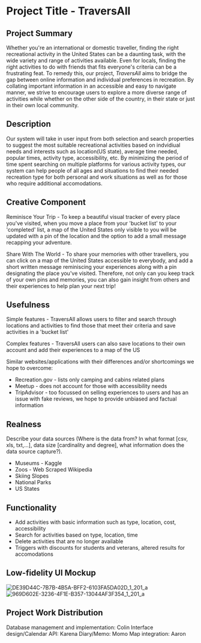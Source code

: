 # Project Title - TraversAll

## Project Summary
Whether you're an international or domestic traveller, finding the right recreational activity in the United States can be a daunting task, with the wide variety and range of activities available. Even for locals, finding the right activities to do with friends that fits everyone's criteria can be a frustrating feat. To remedy this, our project, _TraversAll_ aims to bridge the gap between online information and individual preferences in recreation. By collating important information in an accessible and easy to navigate manner, we strive to encourage users to explore a more diverse range of activities while whether on the other side of the country, in their state or just in their own local community. 

## Description
Our system will take in user input from both selection and search properties to suggest the most suitable recreational activities based on indvidiual needs and interests such as location(US state), average time needed, popular times, activity type, accessibility, etc. By minimizing the period of time spent searching on multiple platforms for various activity types, our system can help people of all ages and situations to find their needed recreation type for both personal and work situations as well as for those who require additional accomodations.

## Creative Component
Reminisce Your Trip - 
To keep a beautiful visual tracker of every place you've visited, when you move a place from your 'bucket list' to your 'completed' list, a map of the United States only visible to you will be updated with a pin of the location and the option to add a small message recapping your adventure.

Share With The World - 
To share your memories with other travellers, you can click on a map of the United States accessible to everybody, and add a short written message reminiscing your experiences along with a pin designating the place you've visited.
Therefore, not only can you keep track of your own pins and memories, you can also gain insight from others and their experiences to help plan your next trip!

## Usefulness
Simple features - TraversAll allows users to filter and search through locations and activities to find those that meet their criteria and save activities in a 'bucket list'

Complex features - TraversAll users can also save locations to their own account and add their experiences to a map of the US

Similar websites/applications with their differences and/or shortcomings we hope to overcome:
- Recreation.gov - lists only camping and cabins related plans
- Meetup - does not account for those with accessibility needs
- TripAdvisor - too focussed on selling experiences to users and has an issue with fake reviews, we hope to provide unbiased and factual information

## Realness
Describe your data sources (Where is the data from? In what format [csv, xls, txt,...], data size [cardinality and degree], what information does the data source capture?).
- Museums - Kaggle
- Zoos - Web Scraped Wikipedia
- Skiing Slopes
- National Parks
- US States

## Functionality
- Add activities with basic information such as type, location, cost, accessibility
- Search for activities based on type, location, time
- Delete activities that are no longer available
- Triggers with discounts for students and veterans, altered results for accomodations

## Low-fidelity UI Mockup 
![DE39D44C-7B7B-4B5A-BFF2-6103FA5DA02D_1_201_a](https://github.com/user-attachments/assets/2211fbf7-d6fa-45bc-9178-7c17e9471cdf)
![969D602E-3236-4F1E-B357-13044AF3F354_1_201_a](https://github.com/user-attachments/assets/359cf475-6913-4e62-a5b2-a5215f9c860e)



## Project Work Distribution
Database management and implementation: Colin
Interface design/Calendar API: Karena
Diary/Memo: Momo
Map integration: Aaron
